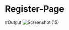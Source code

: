 # Register-Page
#Output
![Screenshot (15)](https://github.com/Shivam1456/Register-Page/assets/127660326/68b4ad86-5868-48cd-8da9-7eb218b0403b)
